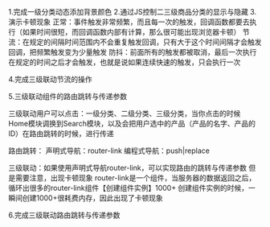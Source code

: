 1.完成一级分类动态添加背景颜色
2.通过JS控制二三级商品分类的显示与隐藏
3.演示卡顿现象
正常：事件触发非常频繁，而且每一次的触发，回调函数都要去执行（如果时间很短，而回调函数内部有计算，那么很可能出现浏览器卡顿）
节流：在规定的间隔时间范围内不会重复触发回调，只有大于这个时间间隔才会触发回调，把频繁触发变为少量触发
防抖：前面所有的触发都被取消，最后一次执行在规定的时间之后才会触发，也就是说如果连续快速的触发，只会执行一次

4.完成三级联动节流的操作

5.三级联动组件的路由跳转与传递参数

三级联动用户可以点击：一级分类、二级分类、三级分类，当你点击的时候
Home模块调换到Search模块，以及会把用户选中的产品（产品的名字、产品的ID）在路由跳转的时候，进行传递

路由跳转：
声明式导航：router-link
编程式导航：push|replace

三级联动：如果使用声明式导航router-link，可以实现路由的跳转与传递参数
但是需要注意，出现卡顿现象
router-link是一个组件，当服务器的数据返回之后，循环出很多的router-link组件【创建组件实例】1000+
创建组件实例的时候，一瞬间创建1000+很耗费内存，因此出现了卡顿现象

6.完成三级联动路由跳转与传递参数